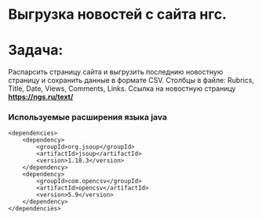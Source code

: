 # Выгрузка новостей с сайта нгс.

# Задача:
Распарсить страницу сайта и выгрузить последнию новостную страницу и сохранить данные в формате CSV.
Столбцы в файле: Rubrics,	Title,	Date,	Views,	Comments,	Links.
Ссылка на новостную страницу **https://ngs.ru/text/**

### Используемые расширения языка java

    <dependencies>
        <dependency>
            <groupId>org.jsoup</groupId>
            <artifactId>jsoup</artifactId>
            <version>1.18.3</version>
        </dependency>
        <dependency>
            <groupId>com.opencsv</groupId>
            <artifactId>opencsv</artifactId>
            <version>5.9</version>
        </dependency>
    </dependencies>

